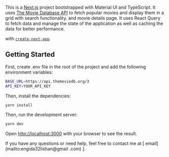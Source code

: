 This is a [Next.js](https://nextjs.org/) project bootstrapped with Material UI and TypeScript. It uses [The Movie Database API](https://www.themoviedb.org/documentation/api) to fetch popular movies and display them in a grid with search functionality. and movie details page.
It uses React Query to fetch data and manage the state of the application as well as caching the data for better performance.

 with [`create-next-app`](https://github.com/vercel/next.js/tree/canary/packages/create-next-app).

## Getting Started


First, create .env file in the root of the project and add the following environment variables:

```bash
BASE_URL=https://api.themoviedb.org/3
API_KEY=YOUR_API_KEY
```

Then, install the dependencies:
  
  ```bash 
  yarn install
  ```
Then, run the development server:

```bash
yarn dev
```


 

Open [http://localhost:3000](http://localhost:3000) with your browser to see the result.

 
If you have any questions or need help, feel free to contact me at [ email](mailto:engida32lishan@gmail .com) ].
 
 
